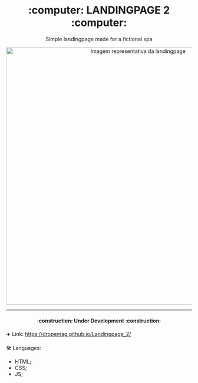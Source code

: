 <h1 align="center">:computer: LANDINGPAGE 2 :computer:</h1>

<p align="center">Simple landingpage made for a fictional spa</p>

<div align="center">
<img src="https://user-images.githubusercontent.com/107576199/200071129-c53d9398-bfc6-427c-b747-82f99986aaab.jpg" alt="Imagem representativa da landingpage" width="700px">
</div>

---

<h4 align="center"> :construction: Under Development :construction: </h4>

:airplane: Link:
https://dropemag.github.io/Landingpage_2/

:hammer_and_wrench: Languages:
- HTML;
- CSS;
- JS;
